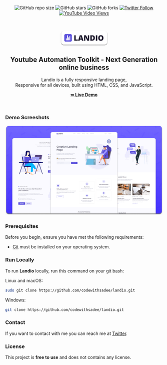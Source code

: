 <div align="center">
  
  ![GitHub repo size](https://img.shields.io/github/repo-size/codewithsadee/landio)
  ![GitHub stars](https://img.shields.io/github/stars/codewithsadee/landio?style=social)
  ![GitHub forks](https://img.shields.io/github/forks/codewithsadee/landio?style=social)
  [![Twitter Follow](https://img.shields.io/twitter/follow/codewithsadee?style=social)](https://twitter.com/intent/follow?screen_name=codewithsadee)
  [![YouTube Video Views](https://img.shields.io/youtube/views/4okimYBmyjc?style=social)](https://youtu.be/4okimYBmyjc)

  <br />
  <br />
  
  <img src="./readme-images/project-logo.png" />

  <h2 align="center">Youtube Automation Toolkit - Next Generation online business</h2>

  Landio is a fully responsive landing page, <br />Responsive for all devices, built using HTML, CSS, and JavaScript.

  <a href="https://codewithsadee.github.io/landio/"><strong>➥ Live Demo</strong></a>

</div>

<br />

### Demo Screeshots

![Landio Desktop Demo](./readme-images/desktop.png "Desktop Demo")

### Prerequisites

Before you begin, ensure you have met the following requirements:

* [Git](https://git-scm.com/downloads "Download Git") must be installed on your operating system.

### Run Locally

To run **Landio** locally, run this command on your git bash:

Linux and macOS:

```bash
sudo git clone https://github.com/codewithsadee/landio.git
```

Windows:

```bash
git clone https://github.com/codewithsadee/landio.git
```

### Contact

If you want to contact with me you can reach me at [Twitter](https://www.twitter.com/codewithsadee).

### License

This project is **free to use** and does not contains any license.
